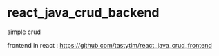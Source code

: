 # react_java_crud_backend

simple crud

frontend in react : https://github.com/tastytim/react_java_crud_frontend
